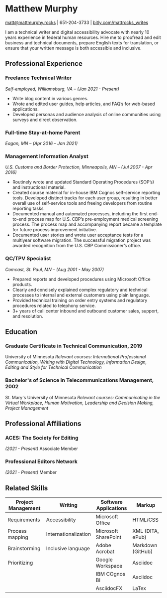 # Matthew Murphy
[matt@mattmurphy.rocks](mailto:matt@mattmurphy.rocks) | 651-204-3733 | [bitly.com/mattrocks_writes](bitly.com/mattrocks_writes)

I am a technical writer and digital accessibility advocate with nearly 10 years experience in federal human resources. 
Hire me to proofread and edit business and technical documents, prepare English texts for translation, or ensure that your written message is both accessible and inclusive. 

## Professional Experience
### Freelance Technical Writer
_Self-employed, Williamsburg, VA – (Jan 2021 - Present)_
* Write blog content in various genres.
* Wrote and edited user guides, help articles, and FAQ’s for web-based applications. 
* Developed personas and audience analysis of online communities using surveys and direct observation. 

### Full-time Stay-at-home Parent
_Eagan, MN – (Apr 2016 – Jan 2021)_

### Management Information Analyst 
_U.S. Customs and Border Protection, Minneapolis, MN – (Jul 2007 - Apr 2016)_
* Routinely wrote and updated Standard Operating Procedures (SOP’s) and instructional material. 
* Created course material for in-house IBM Cognos self-service reporting tools. Developed distinct tracks for each user group, resulting in better overall use of self-service tools and freeing developers from routine reporting tasks
* Documented manual and automated processes, including the first end-to-end process map for U.S. CBP’s pre-employment medical screening process. The process map and accompanying report became a template for future process improvement initiative. 
* Documented user stories and wrote user acceptance tests for a multiyear software migration. The successful migration project was awarded recognition from the U.S. CBP Commissioner’s office. 

### QC/TPV Specialist 
_Comcast, St. Paul, MN – (Aug 2001 - May 2007)_
* Prepared reports and developed procedures using Microsoft Office products. 
* Clearly and concisely explained complex regulatory and technical processes to internal and external customers using plain language. 
* Provided technical training on order entry systems and regulatory procedures related to telephony service. 
* 3+ years of call center inbound and outbound customer sales, support, and resolution. 

## Education
### Graduate Certificate in Technical Communication, 2019 
University of Minnesota 
_Relevant courses: International Professional Communication, Writing with Digital Technology, Information Design, Editing and Style for Technical Communication_

### Bachelor's of Science in Telecommunications Management, 2002 
St. Mary's University of Minnesota 
_Relevant courses: Communicating in the Virtual Workplace, Human Motivation, Leadership and Decision Making, Project Management_

## Professional Affiliations 
### ACES: The Society for Editing 
_(2021 - Present)_ 
Associate Member 

### Professional Editors Network 
_(2021 - Present)_ 
Member 

## Related Skills

| Project Management| Writing | Software Applications | Markup |
| ----------------- | ------- | --------------------- | ------ |
| Requirements | Accessibility | Microsoft Office | HTML/CSS |
| Process mapping | Internationalization | Microsoft SharePoint | XML (DITA, ePub) |
| Brainstorming | Inclusive language | Adobe Acrobat | Markdown (GitHub) | 
| Prioritizing | | Google Workspace | Asciidoc |
| | | IBM COgnos BI | Asciidoc |
| | | AsciidocFX | LaTex |



